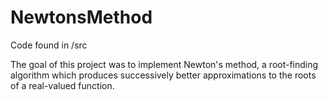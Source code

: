 # NewtonsMethod
Code found in /src

The goal of this project was to implement Newton's method, a root-finding algorithm which produces successively better approximations to the roots of a real-valued function.
